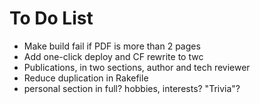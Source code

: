# To Do List

 * Make build fail if PDF is more than 2 pages
 * Add one-click deploy and CF rewrite to twc
 * Publications, in two sections, author and tech reviewer
 * Reduce duplication in Rakefile
 * personal section in full? hobbies, interests? "Trivia"?